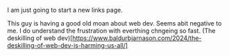 
I am just going to start a new links page.

This guy is having a good old moan about web dev. Seems abit negative to me. I do understand the frustration with everthing chngeing so fast.
(The deskilling of web dev)[https://www.baldurbjarnason.com/2024/the-deskilling-of-web-dev-is-harming-us-all/]